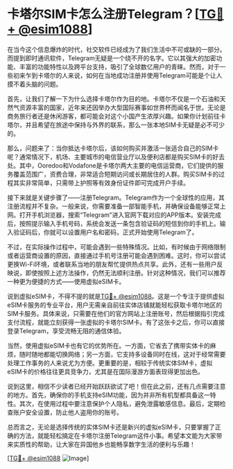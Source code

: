# 卡塔尔SIM卡怎么注册Telegram？[[TG💪+ @esim1088](https://t.me/s/esim1088)]

在当今这个信息爆炸的时代，社交软件已经成为了我们生活中不可或缺的一部分。而提到即时通讯软件，Telegram无疑是一个绕不开的名字。它以其强大的加密功能、丰富的功能特性以及跨平台支持，吸引了全球数亿用户的青睐。然而，对于一些初来乍到卡塔尔的人来说，如何在当地成功注册并使用Telegram可能是个让人摸不着头脑的问题。

首先，让我们了解一下为什么选择卡塔尔作为目的地。卡塔尔不仅是一个石油和天然气资源丰富的国家，近年来还因举办大型国际赛事如世界杯而闻名于世。无论是商务旅行者还是休闲游客，都可能会对这个小国产生浓厚兴趣。如果你计划前往卡塔尔，并且希望在旅途中保持与外界的联系，那么一张本地SIM卡无疑是必不可少的。

那么，问题来了：当你抵达卡塔尔后，该如何购买并激活一张适合自己的SIM卡呢？通常情况下，机场、主要城市的电信营业厅以及便利店都是购买SIM卡的好去处。其中，Ooredoo和Vodafone是卡塔尔两大主要的电信运营商，它们提供的服务覆盖范围广，资费合理，非常适合短期访问或长期居住的人群。购买SIM卡的过程其实非常简单，只需带上护照等有效身份证件即可完成开户手续。

接下来就是关键步骤了——注册Telegram。Telegram作为一个全球性的应用，其注册流程并不复杂。一般来说，你需要准备一部智能手机，并确保设备能够正常上网。打开手机浏览器，搜索“Telegram”进入官网下载对应的APP版本。安装完成后，按照提示输入手机号码，系统会发送一条包含验证码的短信到你的手机上。输入验证码后，你就可以设置用户名和密码，正式开始使用Telegram了。

不过，在实际操作过程中，可能会遇到一些特殊情况。比如，有时候由于网络限制或者运营商设置的原因，直接通过手机号注册可能会遇到困难。这时，你可以尝试更换Wi-Fi环境，或者联系当地的朋友帮忙提供热点共享。此外，还有一些用户反映说，即使按照上述方法操作，仍然无法顺利注册。针对这种情况，我们可以推荐一种更为便捷的方式——使用虚拟eSIM卡。

说到虚拟eSIM卡，不得不提的就是[TG💪+ @esim1088](https://t.me/s/esim1088)。这是一个专注于提供虚拟eSIM卡服务的专业平台，用户无需亲自前往实体店铺就能轻松获取卡塔尔地区的SIM卡服务。具体来说，只需要在他们的官方网站上注册账号，然后根据指引完成支付流程，就能立刻获得一张虚拟的卡塔尔SIM卡。有了这张卡之后，你可以直接登录Telegram，享受流畅无阻的通信体验。

当然，使用虚拟eSIM卡也有它的优势所在。一方面，它省去了携带实体卡的麻烦，随时随地都能切换网络；另一方面，它支持多设备同时在线，这对于经常需要处理工作事务的人来说尤为方便。更重要的是，相较于传统实体SIM卡，虚拟eSIM卡的价格往往更具竞争力，尤其是在国际漫游方面表现得更加出色。

说到这里，相信不少读者已经开始跃跃欲试了吧！但在此之前，还有几点需要注意的地方。首先，确保你的手机支持eSIM功能，因为并非所有机型都具备这一特性。其次，在使用过程中要注意保护个人隐私，避免泄露敏感信息。最后，定期检查账户安全设置，防止他人盗用你的账号。

总而言之，无论是选择传统的实体SIM卡还是新兴的虚拟eSIM卡，只要掌握了正确的方法，就能轻松搞定在卡塔尔注册Telegram这件小事。希望本文能为大家带来实质性的帮助，让大家在异国他乡也能畅享数字生活的便利与乐趣！

[[TG💪+ @esim1088](https://t.me/s/esim1088) ![Image](https://i.postimg.cc/4NQfJmqS/Snipaste-2025-05-13-00-14-12.png)]